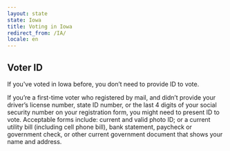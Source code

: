 ```yaml
---
layout: state
state: Iowa
title: Voting in Iowa
redirect_from: /IA/
locale: en
---
```


## Voter ID

If you've voted in Iowa before, you don’t need to provide ID to vote.

If you’re a first-time voter who registered by mail, and didn’t provide your driver’s license number, state ID number, or the last 4 digits of your social security number on your registration form, you might need to present ID to vote.  Acceptable forms include: current and valid photo ID; or a current utility bill (including cell phone bill), bank statement, paycheck or government check, or other current government document that shows your name and address.
